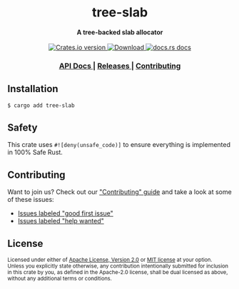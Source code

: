 <h1 align="center">tree-slab</h1>
<div align="center">
  <strong>
    A tree-backed slab allocator
  </strong>
</div>

<br />

<div align="center">
  <!-- Crates version -->
  <a href="https://crates.io/crates/tree-slab">
    <img src="https://img.shields.io/crates/v/tree-slab.svg?style=flat-square"
    alt="Crates.io version" />
  </a>
  <!-- Downloads -->
  <a href="https://crates.io/crates/tree-slab">
    <img src="https://img.shields.io/crates/d/tree-slab.svg?style=flat-square"
      alt="Download" />
  </a>
  <!-- docs.rs docs -->
  <a href="https://docs.rs/tree-slab">
    <img src="https://img.shields.io/badge/docs-latest-blue.svg?style=flat-square"
      alt="docs.rs docs" />
  </a>
</div>

<div align="center">
  <h3>
    <a href="https://docs.rs/tree-slab">
      API Docs
    </a>
    <span> | </span>
    <a href="https://github.com/yoshuawuyts/tree-slab/releases">
      Releases
    </a>
    <span> | </span>
    <a href="https://github.com/yoshuawuyts/tree-slab/blob/master.github/CONTRIBUTING.md">
      Contributing
    </a>
  </h3>
</div>

## Installation
```sh
$ cargo add tree-slab
```

## Safety
This crate uses ``#![deny(unsafe_code)]`` to ensure everything is implemented in
100% Safe Rust.

## Contributing
Want to join us? Check out our ["Contributing" guide][contributing] and take a
look at some of these issues:

- [Issues labeled "good first issue"][good-first-issue]
- [Issues labeled "help wanted"][help-wanted]

[contributing]: https://github.com/yoshuawuyts/tree-slab/blob/master.github/CONTRIBUTING.md
[good-first-issue]: https://github.com/yoshuawuyts/tree-slab/labels/good%20first%20issue
[help-wanted]: https://github.com/yoshuawuyts/tree-slab/labels/help%20wanted

## License

<sup>
Licensed under either of <a href="LICENSE-APACHE">Apache License, Version
2.0</a> or <a href="LICENSE-MIT">MIT license</a> at your option.
</sup>

<br/>

<sub>
Unless you explicitly state otherwise, any contribution intentionally submitted
for inclusion in this crate by you, as defined in the Apache-2.0 license, shall
be dual licensed as above, without any additional terms or conditions.
</sub>
